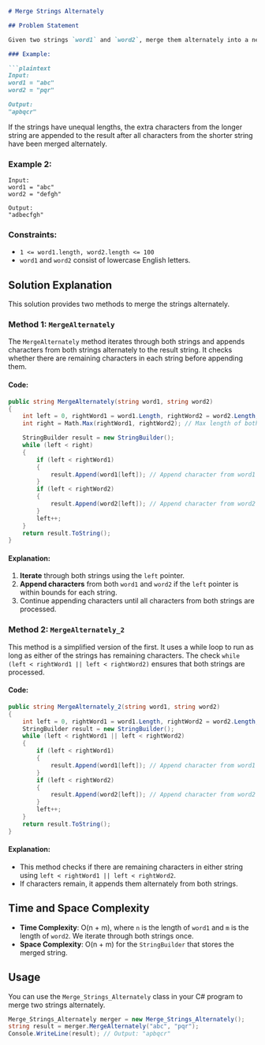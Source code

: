 
```markdown
# Merge Strings Alternately

## Problem Statement

Given two strings `word1` and `word2`, merge them alternately into a new string by taking one character at a time from each string in order. If one string is longer than the other, append the remaining characters of the longer string to the end of the merged string.

### Example:

```plaintext
Input:
word1 = "abc"
word2 = "pqr"

Output:
"apbqcr"
```

If the strings have unequal lengths, the extra characters from the longer string are appended to the result after all characters from the shorter string have been merged alternately.

### Example 2:

```plaintext
Input:
word1 = "abc"
word2 = "defgh"

Output:
"adbecfgh"
```

### Constraints:
- `1 <= word1.length, word2.length <= 100`
- `word1` and `word2` consist of lowercase English letters.

## Solution Explanation

This solution provides two methods to merge the strings alternately.

### Method 1: `MergeAlternately`

The `MergeAlternately` method iterates through both strings and appends characters from both strings alternately to the result string. It checks whether there are remaining characters in each string before appending them.

#### Code:

```csharp
public string MergeAlternately(string word1, string word2)
{
    int left = 0, rightWord1 = word1.Length, rightWord2 = word2.Length;
    int right = Math.Max(rightWord1, rightWord2); // Max length of both strings

    StringBuilder result = new StringBuilder();
    while (left < right)
    {
        if (left < rightWord1)
        {
            result.Append(word1[left]); // Append character from word1 if it exists
        }
        if (left < rightWord2)
        {
            result.Append(word2[left]); // Append character from word2 if it exists
        }
        left++;
    }
    return result.ToString();
}
```

#### Explanation:
1. **Iterate** through both strings using the `left` pointer.
2. **Append characters** from both `word1` and `word2` if the `left` pointer is within bounds for each string.
3. Continue appending characters until all characters from both strings are processed.

### Method 2: `MergeAlternately_2`

This method is a simplified version of the first. It uses a while loop to run as long as either of the strings has remaining characters. The check `while (left < rightWord1 || left < rightWord2)` ensures that both strings are processed.

#### Code:

```csharp
public string MergeAlternately_2(string word1, string word2)
{
    int left = 0, rightWord1 = word1.Length, rightWord2 = word2.Length;
    StringBuilder result = new StringBuilder();
    while (left < rightWord1 || left < rightWord2)
    {
        if (left < rightWord1)
        {
            result.Append(word1[left]); // Append character from word1 if it exists
        }
        if (left < rightWord2)
        {
            result.Append(word2[left]); // Append character from word2 if it exists
        }
        left++;
    }
    return result.ToString();
}
```

#### Explanation:
- This method checks if there are remaining characters in either string using `left < rightWord1 || left < rightWord2`.
- If characters remain, it appends them alternately from both strings.

## Time and Space Complexity

- **Time Complexity**: O(n + m), where `n` is the length of `word1` and `m` is the length of `word2`. We iterate through both strings once.
- **Space Complexity**: O(n + m) for the `StringBuilder` that stores the merged string.

## Usage

You can use the `Merge_Strings_Alternately` class in your C# program to merge two strings alternately.

```csharp
Merge_Strings_Alternately merger = new Merge_Strings_Alternately();
string result = merger.MergeAlternately("abc", "pqr");
Console.WriteLine(result); // Output: "apbqcr"
```
